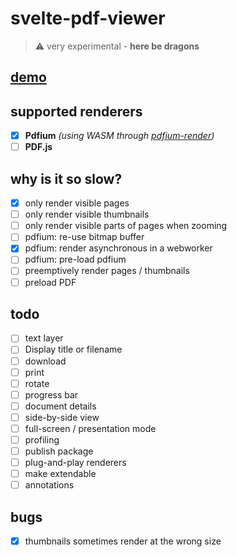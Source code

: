 # svelte-pdf-viewer

> :warning: very experimental - **here be dragons**

## [demo](https://svelte-pdf-viewer.nyxcode.com/)

## supported renderers
- [x] **Pdfium** *(using WASM through [pdfium-render](https://github.com/ajrcarey/pdfium-render))*
- [ ] **PDF.js**

## why is it so slow?
- [x] only render visible pages
- [ ] only render visible thumbnails
- [ ] only render visible parts of pages when zooming
- [ ] pdfium: re-use bitmap buffer
- [x] pdfium: render asynchronous in a webworker
- [ ] pdfium: pre-load pdfium
- [ ] preemptively render pages / thumbnails
- [ ] preload PDF

## todo
- [ ] text layer
- [ ] Display title or filename
- [ ] download
- [ ] print
- [ ] rotate
- [ ] progress bar
- [ ] document details
- [ ] side-by-side view
- [ ] full-screen / presentation mode
- [ ] profiling
- [ ] publish package
- [ ] plug-and-play renderers
- [ ] make extendable 
- [ ] annotations

## bugs
- [x] thumbnails sometimes render at the wrong size